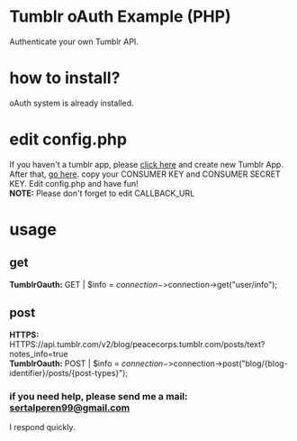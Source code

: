 # Tumblr oAuth Example (PHP)
Authenticate your own Tumblr API.
# how to install?
oAuth system is already installed.
# edit config.php #
If you haven't a tumblr app, please [click here](https://www.tumblr.com/oauth/apps) and create new Tumblr App.
After that, [go here](https://www.tumblr.com/oauth/apps). copy your CONSUMER KEY and CONSUMER SECRET KEY.
Edit config.php and have fun!<br/>
<b>NOTE:</b> Please don't forget to edit CALLBACK_URL
# usage
## get
<b>TumblrOauth:</b> GET | $info = $connection->$connection->get("user/info");
## post
<b>HTTPS:</b> HTTPS://api.tumblr.com/v2/blog/peacecorps.tumblr.com/posts/text?notes_info=true<br/>
<b>TumblrOauth:</b> POST | $info = $connection->$connection->post("blog/{blog-identifier}/posts/{post-types}");<br/>
### if you need help, please send me a mail: sertalperen99@gmail.com
I respond quickly.
